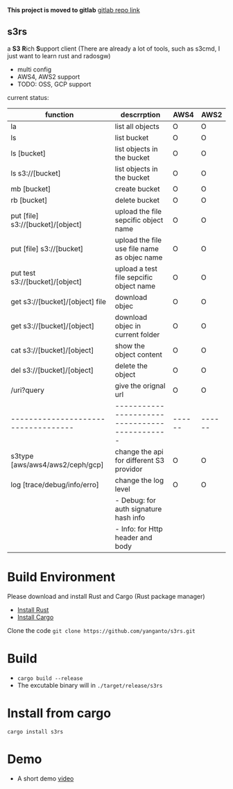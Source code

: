 **This project is moved to gitlab** [gitlab repo link](https://gitlab.com/yanganto/s3rs)

s3rs 
---
a **S3** **R**ich **S**upport client
(There are already a lot of tools, such as s3cmd, I just want to learn rust and radosgw)  
- multi config
- AWS4, AWS2 support
- TODO: OSS, GCP support

current status:  

| function                          | descrrption                                 | AWS4 | AWS2 |
|-----------------------------------|---------------------------------------------|------|------|
| la                                | list all objects                            | O    | O    |
| ls                                | list bucket                                 | O    | O    |
| ls [bucket]                       | list objects in the bucket                  | O    | O    |
| ls s3://[bucket]                  | list objects in the bucket                  | O    | O    |
| mb [bucket]                       | create bucket                               | O    | O    |
| rb [bucket]                       | delete bucket                               | O    | O    |
| put [file] s3://[bucket]/[object] | upload the file sepcific object name        | O    | O    |
| put [file] s3://[bucket]          | upload the file use file name as objec name | O    | O    |
| put test s3://[bucket]/[object]   | upload a test file sepcific object name     | O    | O    |
| get s3://[bucket]/[object] file   | download objec                              | O    | O    |
| get s3://[bucket]/[object]        | download objec in current folder            | O    | O    |
| cat s3://[bucket]/[object]        | show the object content                     | O    | O    |
| del s3://[bucket]/[object]        | delete the object                           | O    | O    |
| /uri?query                        | give the orignal url                        | O    | O    |
|-----------------------------------|---------------------------------------------|------|------|
| s3type [aws/aws4/aws2/ceph/gcp]   | change the api for different S3 providor    | O    | O    |
| log [trace/debug/info/erro]       | change the log level                        | O    | O    |
|                                   | - Debug: for auth signature hash info       |      |      |
|                                   | - Info: for Http header and body            |      |      |


# Build Environment
Please download and install Rust and Cargo (Rust package manager)
- [Install Rust](https://www.rust-lang.org/en-US/install.html)
- [Install Cargo](https://crates.io/)

Clone the code
`git clone https://github.com/yanganto/s3rs.git`

# Build
- `cargo build --release`
- The excutable binary will in `./target/release/s3rs`

# Install from cargo
`cargo install s3rs`

# Demo
- A short demo [video](https://youtu.be/DnWQbDmBFpg)
